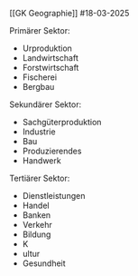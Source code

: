 [[GK Geographie]]
#18-03-2025

Primärer Sektor:
- Urproduktion
- Landwirtschaft
- Forstwirtschaft
- Fischerei
- Bergbau

Sekundärer Sektor:
- Sachgüterproduktion
- Industrie
- Bau
- Produzierendes
- Handwerk

Tertiärer Sektor:
- Dienstleistungen
- Handel
- Banken
- Verkehr
- Bildung
- K
- ultur
- Gesundheit